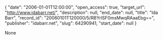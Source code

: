 {
  "date": "2006-01-01T12:00:00", 
  "open_access": true, 
  "target_url": "http://www.idabarr.net/", 
  "description": null, 
  "end_date": null, 
  "title": "Ida Barr", 
  "record_id": "20060101T120000/5/RBYrlSF0msMwqRAaaEbg==", 
  "publisher": "idabarr.net", 
  "slug": 64290941, 
  "start_date": null
}

None